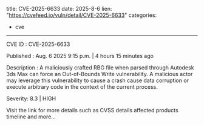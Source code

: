  
title: CVE-2025-6633
date: 2025-8-6
lien: "https://cvefeed.io/vuln/detail/CVE-2025-6633"
categories:
  - cve
---

CVE ID : CVE-2025-6633

Published :  Aug. 6
2025
9:15 p.m. | 4 hours
15 minutes ago

Description : A maliciously crafted RBG file
when parsed through Autodesk 3ds Max
can force an Out-of-Bounds Write vulnerability. A malicious actor may leverage this vulnerability to cause a crash
cause data corruption
or execute arbitrary code in the context of the current process.

Severity: 8.3 | HIGH

Visit the link for more details
such as CVSS details
affected products
timeline
and more...
